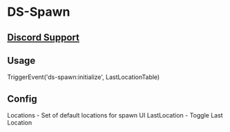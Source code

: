 # DS-Spawn

## [Discord Support](https://discord.gg/pQ8GRbKAxk)

## Usage
TriggerEvent('ds-spawn:initialize', LastLocationTable)

## Config

Locations - Set of default locations for spawn UI
LastLocation - Toggle Last Location

